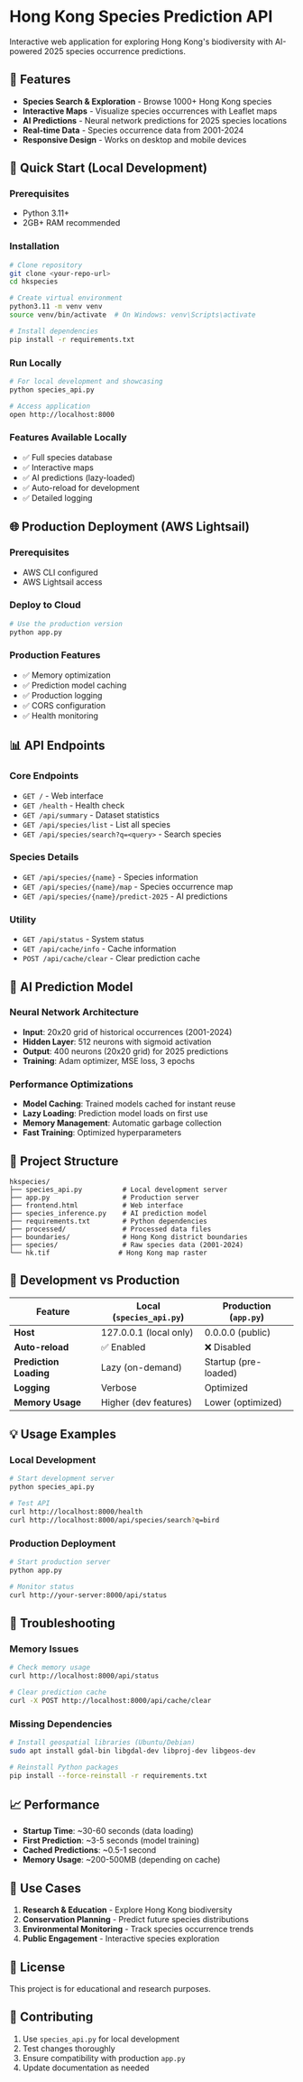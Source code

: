 # Hong Kong Species Prediction API

Interactive web application for exploring Hong Kong's biodiversity with AI-powered 2025 species occurrence predictions.

## 🌟 Features

- **Species Search & Exploration** - Browse 1000+ Hong Kong species
- **Interactive Maps** - Visualize species occurrences with Leaflet maps
- **AI Predictions** - Neural network predictions for 2025 species locations
- **Real-time Data** - Species occurrence data from 2001-2024
- **Responsive Design** - Works on desktop and mobile devices

## 🚀 Quick Start (Local Development)

### Prerequisites
- Python 3.11+
- 2GB+ RAM recommended

### Installation
```bash
# Clone repository
git clone <your-repo-url>
cd hkspecies

# Create virtual environment
python3.11 -m venv venv
source venv/bin/activate  # On Windows: venv\Scripts\activate

# Install dependencies
pip install -r requirements.txt
```

### Run Locally
```bash
# For local development and showcasing
python species_api.py

# Access application
open http://localhost:8000
```

### Features Available Locally
- ✅ Full species database
- ✅ Interactive maps
- ✅ AI predictions (lazy-loaded)
- ✅ Auto-reload for development
- ✅ Detailed logging

## 🌐 Production Deployment (AWS Lightsail)

### Prerequisites
- AWS CLI configured
- AWS Lightsail access

### Deploy to Cloud
```bash
# Use the production version
python app.py
```

### Production Features
- ✅ Memory optimization
- ✅ Prediction model caching
- ✅ Production logging
- ✅ CORS configuration
- ✅ Health monitoring

## 📊 API Endpoints

### Core Endpoints
- `GET /` - Web interface
- `GET /health` - Health check
- `GET /api/summary` - Dataset statistics
- `GET /api/species/list` - List all species
- `GET /api/species/search?q=<query>` - Search species

### Species Details
- `GET /api/species/{name}` - Species information
- `GET /api/species/{name}/map` - Species occurrence map
- `GET /api/species/{name}/predict-2025` - AI predictions

### Utility
- `GET /api/status` - System status
- `GET /api/cache/info` - Cache information
- `POST /api/cache/clear` - Clear prediction cache

## 🧠 AI Prediction Model

### Neural Network Architecture
- **Input**: 20x20 grid of historical occurrences (2001-2024)
- **Hidden Layer**: 512 neurons with sigmoid activation
- **Output**: 400 neurons (20x20 grid) for 2025 predictions
- **Training**: Adam optimizer, MSE loss, 3 epochs

### Performance Optimizations
- **Model Caching**: Trained models cached for instant reuse
- **Lazy Loading**: Prediction model loads on first use
- **Memory Management**: Automatic garbage collection
- **Fast Training**: Optimized hyperparameters

## 📁 Project Structure

```
hkspecies/
├── species_api.py          # Local development server
├── app.py                  # Production server
├── frontend.html           # Web interface
├── species_inference.py    # AI prediction model
├── requirements.txt        # Python dependencies
├── processed/              # Processed data files
├── boundaries/             # Hong Kong district boundaries
├── species/                # Raw species data (2001-2024)
└── hk.tif                 # Hong Kong map raster
```

## 🔧 Development vs Production

| Feature | Local (`species_api.py`) | Production (`app.py`) |
|---------|-------------------------|----------------------|
| **Host** | 127.0.0.1 (local only) | 0.0.0.0 (public) |
| **Auto-reload** | ✅ Enabled | ❌ Disabled |
| **Prediction Loading** | Lazy (on-demand) | Startup (pre-loaded) |
| **Logging** | Verbose | Optimized |
| **Memory Usage** | Higher (dev features) | Lower (optimized) |

## 💡 Usage Examples

### Local Development
```bash
# Start development server
python species_api.py

# Test API
curl http://localhost:8000/health
curl http://localhost:8000/api/species/search?q=bird
```

### Production Deployment
```bash
# Start production server
python app.py

# Monitor status
curl http://your-server:8000/api/status
```

## 🐛 Troubleshooting

### Memory Issues
```bash
# Check memory usage
curl http://localhost:8000/api/status

# Clear prediction cache
curl -X POST http://localhost:8000/api/cache/clear
```

### Missing Dependencies
```bash
# Install geospatial libraries (Ubuntu/Debian)
sudo apt install gdal-bin libgdal-dev libproj-dev libgeos-dev

# Reinstall Python packages
pip install --force-reinstall -r requirements.txt
```

## 📈 Performance

- **Startup Time**: ~30-60 seconds (data loading)
- **First Prediction**: ~3-5 seconds (model training)
- **Cached Predictions**: ~0.5-1 second
- **Memory Usage**: ~200-500MB (depending on cache)

## 🎯 Use Cases

1. **Research & Education** - Explore Hong Kong biodiversity
2. **Conservation Planning** - Predict future species distributions
3. **Environmental Monitoring** - Track species occurrence trends
4. **Public Engagement** - Interactive species exploration

## 📄 License

This project is for educational and research purposes.

## 🤝 Contributing

1. Use `species_api.py` for local development
2. Test changes thoroughly
3. Ensure compatibility with production `app.py`
4. Update documentation as needed